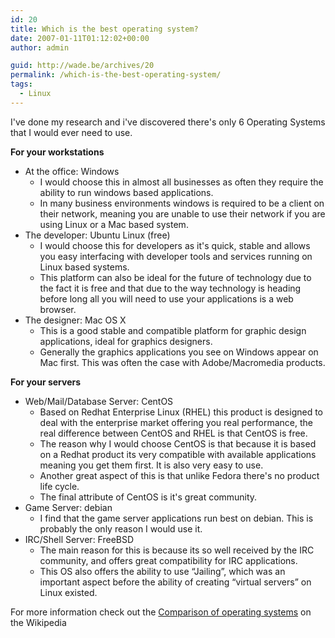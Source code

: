 ```yaml
---
id: 20
title: Which is the best operating system?
date: 2007-01-11T01:12:02+00:00
author: admin

guid: http://wade.be/archives/20
permalink: /which-is-the-best-operating-system/
tags:
  - Linux
---
```

<p class="lead">
  I've done my research and i've discovered there's only 6 Operating Systems that I would ever need to use.
</p>

**For your workstations**

  * At the office: Windows 
      * I would choose this in almost all businesses as often they require the ability to run windows based applications.
      * In many business environments windows is required to be a client on their network, meaning you are unable to use their network if you are using Linux or a Mac based system.
  * The developer: Ubuntu Linux (free) 
      * I would choose this for developers as it's quick, stable and allows you easy interfacing with developer tools and services running on Linux based systems.
      * This platform can also be ideal for the future of technology due to the fact it is free and that due to the way technology is heading before long all you will need to use your applications is a web browser.
  * The designer: Mac OS X 
      * This is a good stable and compatible platform for graphic design applications, ideal for graphics designers.
      * Generally the graphics applications you see on Windows appear on Mac first. This was often the case with Adobe/Macromedia products.

**For your servers**

  * Web/Mail/Database Server: CentOS 
      * Based on Redhat Enterprise Linux (RHEL) this product is designed to deal with the enterprise market offering you real performance, the real difference between CentOS and RHEL is that CentOS is free.
      * The reason why I would choose CentOS is that because it is based on a Redhat product its very compatible with available applications meaning you get them first. It is also very easy to use.
      * Another great aspect of this is that unlike Fedora there's no product life cycle.
      * The final attribute of CentOS is it's great community.
  * Game Server: debian 
      * I find that the game server applications run best on debian. This is probably the only reason I would use it.
  * IRC/Shell Server: FreeBSD 
      * The main reason for this is because its so well received by the IRC community, and offers great compatibility for IRC applications.
      * This OS also offers the ability to use &#8220;Jailing&#8221;, which was an important aspect before the ability of creating &#8220;virtual servers&#8221; on Linux existed.

For more information check out the [Comparison of operating systems](http://en.wikipedia.org/wiki/Comparison_of_operating_systems) on the Wikipedia